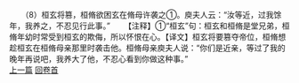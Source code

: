 　　（8）桓玄将篡，桓脩欲困玄在脩母许袭之①。庾夫人云：“汝等近，过我馀年，我养之，不忍见行此事。”
　　【注释】①“桓玄”句：桓玄和桓脩是堂兄弟，桓脩年幼时常受到桓玄的欺侮，所以怀恨在心。【译文】桓玄将要篡夺帝位，桓脩想趁桓玄在桓脩母亲那里时袭击他。桓脩母亲庾夫人说：“你们是近亲，等过了我的晚年再说吧，我养大了他，不忍心看到你做这种事。”
<br>[上一篇](36_7) [回卷首](36_0)
